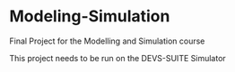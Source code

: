 # Modeling-Simulation
Final Project for the Modelling and Simulation course

This project needs to be run on the DEVS-SUITE Simulator
